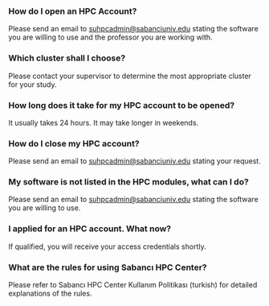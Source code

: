 ### How do I open an HPC Account?
Please send an email to suhpcadmin@sabanciuniv.edu stating the software you are willing to use and the professor you are working with.
### Which cluster shall I choose?
Please contact your supervisor to determine the most appropriate cluster for your study.
### How long does it take for my HPC account to be opened?
It usually takes 24 hours. It may take longer in weekends.
### How do I close my HPC account?
Please send an email to suhpcadmin@sabanciuniv.edu stating your request.
### My software is not listed in the HPC modules, what can I do?
Please send an email to suhpcadmin@sabanciuniv.edu stating the software you are willing to use.
### I applied for an HPC account. What now?
If qualified, you will receive your access credentials shortly.
### What are the rules for using Sabancı HPC Center?
Please refer to Sabancı HPC Center Kullanım Politikası (turkish) for detailed explanations of the rules. 
